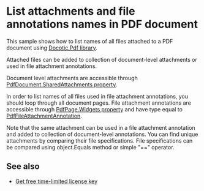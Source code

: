# List attachments and file annotations names in PDF document
This sample shows how to list names of all files attached to a PDF document using [Docotic.Pdf library](https://bitmiracle.com/pdf-library/).

Attached files can be added to collection of document-level attachments or used in file attachment annotations.

Document level attachments are accessible through [PdfDocument.SharedAttachments property](https://bitmiracle.com/pdf-library/api/pdfdocument-sharedattachments).

In order to list names of all files used in file attachment annotations, you should loop through all document pages. File attachment annotations are accessible through [PdfPage.Widgets property](https://bitmiracle.com/pdf-library/api/pdfpage-widgets) and have type equal to [PdfFileAttachmentAnnotation](https://bitmiracle.com/pdf-library/api/pdffileattachmentannotation).

Note that the same attachment can be used in a file attachment annotation and added to collection of document-level annotations. You can find unique attachments by comparing their file specifications. File specifications can be compared using object.Equals method or simple "==" operator.

## See also
* [Get free time-limited license key](https://bitmiracle.com/pdf-library/download)